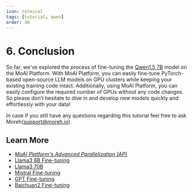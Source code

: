 ```yaml
---
icon: terminal
tags: [tutorial, qwen]
order: 40
---
```


# 6. Conclusion

So far, we've explored the process of fine-tuning the [Qwen1.5 7B](https://huggingface.co/Qwen/Qwen1.5-7B)  model on the MoAI Platform. With MoAI Platform, you can easily fine-tune PyTorch-based open-source LLM models on GPU clusters while keeping your existing training code intact. Additionally, using MoAI Platform, you can easily configure the required number of GPUs without any code changes. So please don’t hesitate to dive in and develop new models quickly and effortlessly with your data!

In case if you still have any questions regarding this tutorial feel free to ask Moreh(support@moreh.io).

## Learn More

- *[MoAI Platform's Advanced Parallelization (AP)](/Supported_Documents/ap/index.md)*
- [Llama3 8B Fine-tuning](/Tutorials/Llama38B_Tutorial/index.md)
- [Llama3 70B](/Tutorials/Llama3_70B_Tutorial/index.md)
- [Mistral Fine-tuning](/Tutorials/Mistral_Tutorial/index.md)
- [GPT Fine-tuning](/Tutorials/GPT_Tutorial/index.md)
- [Baichuan2 Fine-tuning](/Tutorials/Baichuan2_Tutorial/index.md)
